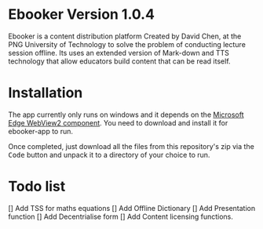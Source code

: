 # Ebooker Version 1.0.4

Ebooker is a content distribution platform Created by David Chen, at the PNG University of Technology to solve the problem of conducting lecture session offline. Its uses an extended version of Mark-down and TTS technology that allow educators build content that can be read itself.

# Installation

The app currently only runs on windows and it depends on the [Microsoft Edge WebView2 component](https://developer.microsoft.com/en-us/microsoft-edge/webview2/). You need to download and install it for ebooker-app to run.

Once completed, just download all the files from this repository's zip via the <kbd>Code</kbd> button and unpack it to a directory of your choice to run.

# Todo list
[] Add TSS for maths equations
[] Add Offline Dictionary
[] Add Presentation function
[] Add Decentrialise form
[] Add Content licensing functions.
